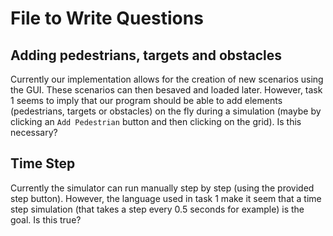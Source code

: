 # File to Write Questions

## Adding pedestrians, targets and obstacles

Currently our implementation allows for the creation of new scenarios using the GUI. These scenarios can then besaved and loaded later. However, task 1 seems to imply that our program should be able to add elements (pedestrians, targets or obstacles) on the fly during a simulation (maybe by clicking an `Add Pedestrian` button and then clicking on the grid).
Is this necessary?

## Time Step

Currently the simulator can run manually step by step (using the provided step button). However, the language used in task 1 make it seem that a time step simulation (that takes a step every 0.5 seconds for example) is the goal. 
Is this true?
